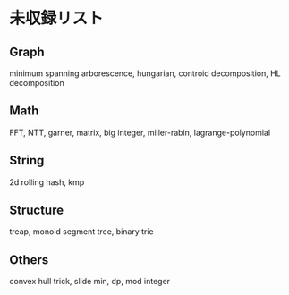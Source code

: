 # 未収録リスト

## Graph

minimum spanning arborescence, hungarian, controid decomposition, HL decomposition

## Math

FFT, NTT, garner, matrix, big integer, miller-rabin, lagrange-polynomial

## String

2d rolling hash, kmp

## Structure

treap, monoid segment tree, binary trie

## Others

convex hull trick, slide min, dp, mod integer
